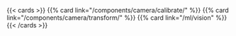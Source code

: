 {{< cards >}}
{{% card link="/components/camera/calibrate/" %}}
{{% card link="/components/camera/transform/" %}}
{{% card link="/ml/vision" %}}
{{< /cards >}}
